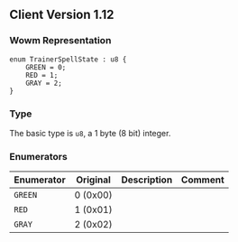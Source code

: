 ## Client Version 1.12

### Wowm Representation
```rust,ignore
enum TrainerSpellState : u8 {
    GREEN = 0;
    RED = 1;
    GRAY = 2;
}
```
### Type
The basic type is `u8`, a 1 byte (8 bit) integer.
### Enumerators
| Enumerator | Original  | Description | Comment |
| --------- | -------- | ----------- | ------- |
| `GREEN` | 0 (0x00) |  |  |
| `RED` | 1 (0x01) |  |  |
| `GRAY` | 2 (0x02) |  |  |
